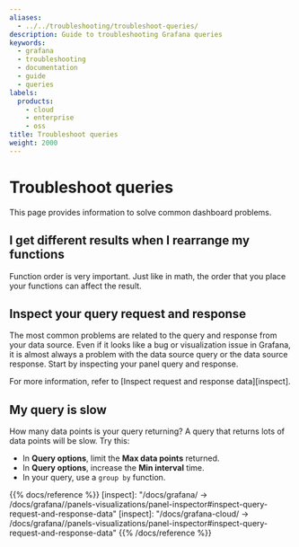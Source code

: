 ```yaml
---
aliases:
  - ../../troubleshooting/troubleshoot-queries/
description: Guide to troubleshooting Grafana queries
keywords:
  - grafana
  - troubleshooting
  - documentation
  - guide
  - queries
labels:
  products:
    - cloud
    - enterprise
    - oss
title: Troubleshoot queries
weight: 2000
---
```


# Troubleshoot queries

This page provides information to solve common dashboard problems.

## I get different results when I rearrange my functions

Function order is very important. Just like in math, the order that you place your functions can affect the result.

## Inspect your query request and response

The most common problems are related to the query and response from your data source. Even if it looks
like a bug or visualization issue in Grafana, it is almost always a problem with the data source query or
the data source response. Start by inspecting your panel query and response.

For more information, refer to [Inspect request and response data][inspect].

## My query is slow

How many data points is your query returning? A query that returns lots of data points will be slow. Try this:

- In **Query options**, limit the **Max data points** returned.
- In **Query options**, increase the **Min interval** time.
- In your query, use a `group by` function.

{{% docs/reference %}}
[inspect]: "/docs/grafana/ -> /docs/grafana/<GRAFANA VERSION>/panels-visualizations/panel-inspector#inspect-query-request-and-response-data"
[inspect]: "/docs/grafana-cloud/ -> /docs/grafana/<GRAFANA VERSION>/panels-visualizations/panel-inspector#inspect-query-request-and-response-data"
{{% /docs/reference %}}
